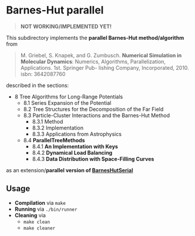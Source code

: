 # Barnes-Hut parallel

> **NOT WORKING/IMPLEMENTED YET!**

This subdirectory implements the **parallel Barnes-Hut method/algorithm** from 

> M. Griebel, S. Knapek, and G. Zumbusch. **Numerical Simulation in Molecular Dynamics**: Numerics, Algorithms, Parallelization, Applications. 1st. Springer Pub- lishing Company, Incorporated, 2010. isbn: 3642087760

described in the sections:

* 8 Tree Algorithms for Long-Range Potentials 
	* 8.1 Series Expansion of the Potential 
	* 8.2 Tree Structures for the Decomposition of the Far Field 
	* 8.3 Particle-Cluster Interactions and the Barnes-Hut Method 
		* 8.3.1 Method 
		* 8.3.2 Implementation
		* 8.3.3 Applications from Astrophysics
	* 8.4 **ParallelTreeMethods**
		* 8.4.1 **An Implementation with Keys** 
		* 8.4.2 **Dynamical Load Balancing** 
		* 8.4.3 **Data Distribution with Space-Filling Curves**

as an extension/**parallel version of [BarnesHutSerial](../BarnesHutSerial/)**
	
## Usage

* **Compilation** via `make`
* **Running** via `./bin/runner`
* **Cleaning** via
	* `make clean`
	* `make cleaner`
